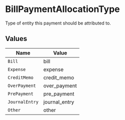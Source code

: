 # BillPaymentAllocationType

Type of entity this payment should be attributed to.


## Values

| Name           | Value          |
| -------------- | -------------- |
| `Bill`         | bill           |
| `Expense`      | expense        |
| `CreditMemo`   | credit_memo    |
| `OverPayment`  | over_payment   |
| `PrePayment`   | pre_payment    |
| `JournalEntry` | journal_entry  |
| `Other`        | other          |